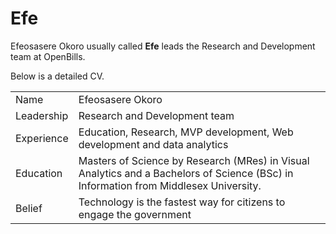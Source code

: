 # Efe
Efeosasere Okoro usually called **Efe** leads the Research and Development team at OpenBills.

Below is a detailed CV.

| |  |
| ------------- | ------------- |
| Name  | Efeosasere Okoro  |
| Leadership  | Research and Development team  |
| Experience  | Education, Research, MVP development, Web development and data analytics  |
| Education  | Masters of Science by Research (MRes) in Visual Analytics and a Bachelors of Science (BSc) in Information from Middlesex University.  |
| Belief  | Technology is the fastest way for citizens to engage the government  |
